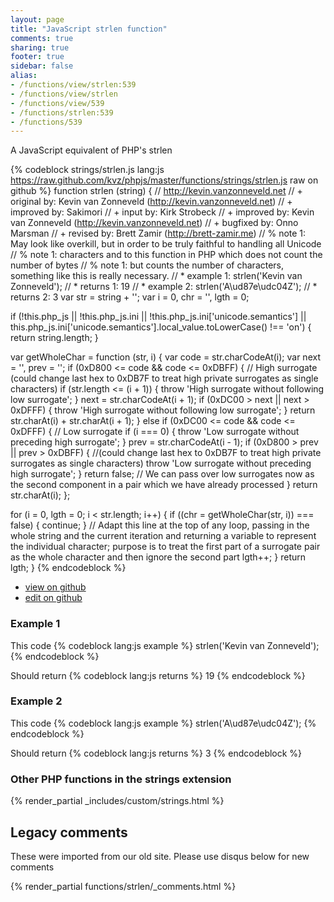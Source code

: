 ```yaml
---
layout: page
title: "JavaScript strlen function"
comments: true
sharing: true
footer: true
sidebar: false
alias:
- /functions/view/strlen:539
- /functions/view/strlen
- /functions/view/539
- /functions/strlen:539
- /functions/539
---
```

<!-- Generated by Rakefile:build -->
A JavaScript equivalent of PHP's strlen

{% codeblock strings/strlen.js lang:js https://raw.github.com/kvz/phpjs/master/functions/strings/strlen.js raw on github %}
function strlen (string) {
  // http://kevin.vanzonneveld.net
  // +   original by: Kevin van Zonneveld (http://kevin.vanzonneveld.net)
  // +   improved by: Sakimori
  // +      input by: Kirk Strobeck
  // +   improved by: Kevin van Zonneveld (http://kevin.vanzonneveld.net)
  // +   bugfixed by: Onno Marsman
  // +    revised by: Brett Zamir (http://brett-zamir.me)
  // %        note 1: May look like overkill, but in order to be truly faithful to handling all Unicode
  // %        note 1: characters and to this function in PHP which does not count the number of bytes
  // %        note 1: but counts the number of characters, something like this is really necessary.
  // *     example 1: strlen('Kevin van Zonneveld');
  // *     returns 1: 19
  // *     example 2: strlen('A\ud87e\udc04Z');
  // *     returns 2: 3
  var str = string + '';
  var i = 0,
    chr = '',
    lgth = 0;

  if (!this.php_js || !this.php_js.ini || !this.php_js.ini['unicode.semantics'] || this.php_js.ini['unicode.semantics'].local_value.toLowerCase() !== 'on') {
    return string.length;
  }

  var getWholeChar = function (str, i) {
    var code = str.charCodeAt(i);
    var next = '',
      prev = '';
    if (0xD800 <= code && code <= 0xDBFF) { // High surrogate (could change last hex to 0xDB7F to treat high private surrogates as single characters)
      if (str.length <= (i + 1)) {
        throw 'High surrogate without following low surrogate';
      }
      next = str.charCodeAt(i + 1);
      if (0xDC00 > next || next > 0xDFFF) {
        throw 'High surrogate without following low surrogate';
      }
      return str.charAt(i) + str.charAt(i + 1);
    } else if (0xDC00 <= code && code <= 0xDFFF) { // Low surrogate
      if (i === 0) {
        throw 'Low surrogate without preceding high surrogate';
      }
      prev = str.charCodeAt(i - 1);
      if (0xD800 > prev || prev > 0xDBFF) { //(could change last hex to 0xDB7F to treat high private surrogates as single characters)
        throw 'Low surrogate without preceding high surrogate';
      }
      return false; // We can pass over low surrogates now as the second component in a pair which we have already processed
    }
    return str.charAt(i);
  };

  for (i = 0, lgth = 0; i < str.length; i++) {
    if ((chr = getWholeChar(str, i)) === false) {
      continue;
    } // Adapt this line at the top of any loop, passing in the whole string and the current iteration and returning a variable to represent the individual character; purpose is to treat the first part of a surrogate pair as the whole character and then ignore the second part
    lgth++;
  }
  return lgth;
}
{% endcodeblock %}

 - [view on github](https://github.com/kvz/phpjs/blob/master/functions/strings/strlen.js)
 - [edit on github](https://github.com/kvz/phpjs/edit/master/functions/strings/strlen.js)

### Example 1
This code
{% codeblock lang:js example %}
strlen('Kevin van Zonneveld');
{% endcodeblock %}

Should return
{% codeblock lang:js returns %}
19
{% endcodeblock %}

### Example 2
This code
{% codeblock lang:js example %}
strlen('A\ud87e\udc04Z');
{% endcodeblock %}

Should return
{% codeblock lang:js returns %}
3
{% endcodeblock %}


### Other PHP functions in the strings extension
{% render_partial _includes/custom/strings.html %}
## Legacy comments
These were imported from our old site. Please use disqus below for new comments
<div style="overflow-y: scroll; max-height: 500px;">
{% render_partial functions/strlen/_comments.html %}
</div>
